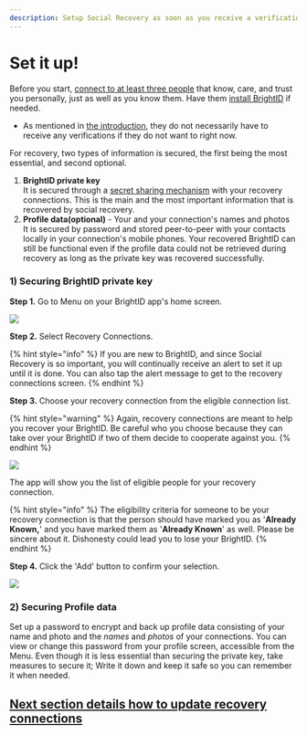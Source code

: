 ```yaml
---
description: Setup Social Recovery as soon as you receive a verification or earlier
---
```


# Set it up!

Before you start, [connect to at least three people](../../../../verifications/making-connections/) that know, care, and trust you personally, just as well as you know them. Have them [install BrightID](../../../) if needed.

* As mentioned in [the introduction](../../), they do not necessarily have to receive any verifications if they do not want to right now.

For recovery, two types of information is secured, the first being the most essential, and second optional.

1. **BrightID private key**\
   It is secured through a [secret sharing mechanism](https://en.wikipedia.org/wiki/Shamir's\_secret\_sharing) with your recovery connections. This is the main and the most important information that is recovered by social recovery.
2. **Profile data(optional)** - Your and your connection's names and photos\
   It is secured by password and stored peer-to-peer with your contacts locally in your connection's mobile phones. Your recovered BrightID can still be functional even if the profile data could not be retrieved during recovery as long as the private key was recovered successfully.

### 1) Securing BrightID private key

**Step 1.** Go to Menu on your BrightID app's home screen.&#x20;

![](<../../../../.gitbook/assets/Social Recovery\_S1 (1).png>)

**Step 2.** Select Recovery Connections.

{% hint style="info" %}
If you are new to BrightID, and since Social Recovery is so important, you will continually receive an alert to set it up until it is done. You can also tap the alert message to get to the recovery connections screen.
{% endhint %}

**Step 3.** Choose your recovery connection from the eligible connection list.&#x20;

{% hint style="warning" %}
Again, recovery connections are meant to help you recover your BrightID. Be careful who you choose because they can take over your BrightID if two of them decide to cooperate against you.
{% endhint %}

![](<../../../../.gitbook/assets/Social Recovery\_S3 (1).png>)

The app will show you the list of eligible people for your recovery connection.&#x20;

{% hint style="info" %}
The eligibility criteria for someone to be your recovery connection is that the person should have marked you as '**Already Known,**' and you have marked them as '**Already Known**' as well. Please be sincere about it. Dishonesty could lead you to lose your BrightID.
{% endhint %}

**Step 4.** Click the 'Add' button to confirm your selection.

![](<../../../../.gitbook/assets/Social Recovery\_S4 (1).png>)

### 2) Securing Profile data

Set up a password to encrypt and back up profile data consisting of your name and photo and the _names_ and _photos_ of your connections. You can view or change this password from your profile screen, accessible from the Menu. Even though it is less essential than securing the private key, take measures to secure it; Write it down and keep it safe so you can remember it when needed.

## [Next section details how to update recovery connections](update-recovery-connections.md)
